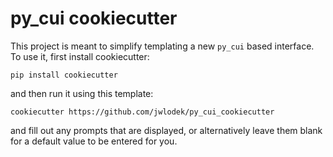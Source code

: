 # py_cui cookiecutter

This project is meant to simplify templating a new `py_cui` based interface. To use it, first install cookiecutter:

```
pip install cookiecutter
```

and then run it using this template:

```
cookiecutter https://github.com/jwlodek/py_cui_cookiecutter
```

and fill out any prompts that are displayed, or alternatively leave them blank for a default value to be entered for you.
